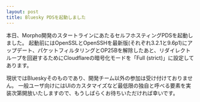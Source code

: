 ```yaml
---
layout: post
title: Bluesky PDSを起動しました
---
```

本日、Morpho開発のスタートラインにあたるセルフホスティングPDSを起動しました。
起動前にはOpenSSLとOpenSSHを最新版(それぞれ3.2.1と9.6p1)にアップデート、パケットフィルタリングとOP25Bを解除したあと、リダイレクトループを回避するためにCloudflareの暗号化モードを「Full (strict)」に設定してあります。

現状ではBlueskyそのものであり、開発チーム以外の参加は受け付けておりません。
一般ユーザ向けにはUIのカスタマイズなど最低限の独自と呼べる要素を実装次第開放いたしますので、もうしばらくお待ちいただければ幸いです。
